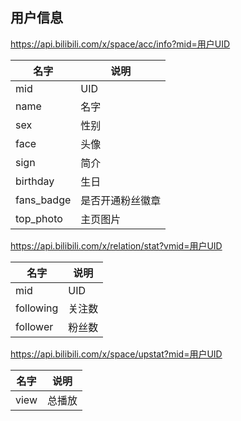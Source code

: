## 用户信息

https://api.bilibili.com/x/space/acc/info?mid=用户UID

|名字|说明|
|----|----|
|mid|UID|
|name|名字|
|sex|性别|
|face|头像|
|sign|简介|
|birthday|生日|
|fans_badge|是否开通粉丝徽章|
|top_photo|主页图片|

https://api.bilibili.com/x/relation/stat?vmid=用户UID

|名字|说明|
|----|----|
|mid|UID|
|following|关注数|
|follower|粉丝数|

https://api.bilibili.com/x/space/upstat?mid=用户UID

|名字|说明|
|----|----|
|view|总播放|
